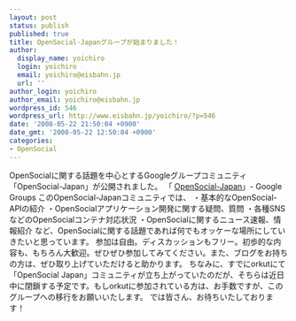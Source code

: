 ```yaml
---
layout: post
status: publish
published: true
title: OpenSocial-Japanグループが始まりました！
author:
  display_name: yoichiro
  login: yoichiro
  email: yoichiro@eisbahn.jp
  url: ''
author_login: yoichiro
author_email: yoichiro@eisbahn.jp
wordpress_id: 546
wordpress_url: http://www.eisbahn.jp/yoichiro/?p=546
date: '2008-05-22 21:50:04 +0900'
date_gmt: '2008-05-22 12:50:04 +0900'
categories:
- OpenSocial
---
```


OpenSocialに関する話題を中心とするGoogleグループコミュニティ「OpenSocial-Japan」が公開されました。
「
[OpenSocial-Japan](http://groups.google.co.jp/group/opensocial-japan)」- Google Groups
このOpenSocial-Japanコミュニティでは、
・基本的なOpenSocial-APIの紹介
・OpenSocialアプリケーション開発に関する疑問、質問
・各種SNSなどのOpenSocialコンテナ対応状況
・OpenSocialに関するニュース速報、情報紹介
など、OpenSocialに関する話題であれば何でもオッケーな場所にしていきたいと思っています。
参加は自由。ディスカッションもフリー。初歩的な内容も、もちろん大歓迎。ぜひぜひ参加してみてください。また、ブログをお持ちの方は、ぜひ取り上げていただけると助かります。
ちなみに、すでにorkutにて「OpenSocial Japan」コミュニティが立ち上がっていたのだが、そちらは近日中に閉鎖する予定です。もしorkutに参加されている方は、お手数ですが、このグループへの移行をお願いいたします。
では皆さん、お待ちいたしております！
